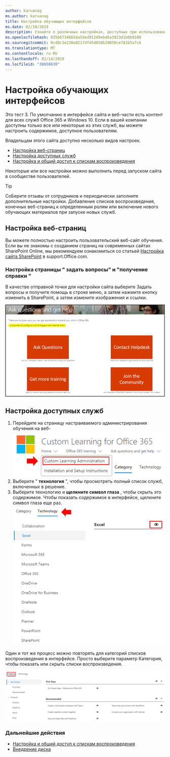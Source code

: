 ```yaml
---
author: karuanag
ms.author: karuanag
title: Настройка обучающих интерфейсов
ms.date: 02/10/2019
description: Узнайте о различных настройках, доступных при использовании настраиваемого обучения для Office 365
ms.openlocfilehash: 035b6734665da59ed912d9ebd6a3923d1b0b9108
ms.sourcegitcommit: 0cd0c3e230e0217dfd5d050b20050ce781b5a7c6
ms.translationtype: MT
ms.contentlocale: ru-RU
ms.lasthandoff: 02/14/2019
ms.locfileid: "30050630"
---
```

# <a name="customize-the-training-experience"></a>Настройка обучающих интерфейсов

Это тест 3. По умолчанию в интерфейсе сайта и веб-части есть контент для всех служб Office 365 и Windows 10.  Если в вашей компании доступны только все или некоторые из этих служб, вы можете настроить содержимое, доступное пользователям.  

Владельцам этого сайта доступно несколько видов настроек. 

- [Настройка веб-страниц](#customizing-web-pages)
- [Настройка доступных служб](#customize-available-services)
- [Настройка и общий доступ к спискам воспроизведения](customplaylist.md)

Некоторые или все настройки можно выполнить перед запуском сайта в сообществе пользователей.  

> [!TIP]
> СоБерите отзывы от сотрудников и периодически заполните дополнительные настройки.  Добавление списков воспроизведения, конечных веб-страниц к определенным ролям или включение нового обучающих материалов при запуске новых служб. 

## <a name="customizing-web-pages"></a>Настройка веб-страниц

Вы можете полностью настроить пользовательский веб-сайт обучения. Если вы не знакомы с созданием страниц на современных сайтах SharePoint Online, мы рекомендуем ознакомиться со статьей [Настройка сайта SharePoint](https://support.office.com/en-us/article/customize-your-sharepoint-site-320b43e5-b047-4fda-8381-f61e8ac7f59b) в support.Office.com. 

### <a name="customize-the-ask-questions-and-get-help-page"></a>Настройка страницы " **задать вопросы" и "получение справки** "

В качестве отправной точки для настройки сайта выберите Задать вопросы и получите помощь в строке меню, а затем нажмите кнопку изменить в SharePoint, а затем измените изображения и ссылки. 

![кустом_аск. png](media/custom_ask.png)

## <a name="customize-available-services"></a>Настройка доступных служб

1.  Перейдите на страницу настраиваемого администрирования обучения на веб- ![сайте кустом_админ. png](media/custom_admin.png)
1. Выберите " **технология** ", чтобы просмотреть полный список служб, включенных в решение.
1. Выберите технологию и **щелкните символ глаза** , чтобы скрыть это содержимое.  Чтобы показать содержимое в интерфейсе, щелкните символ глаза еще раз. ![настраиваемая Настройка](media/custom_techlist.png)

Один и тот же процесс можно повторять для категорий списков воспроизведения в интерфейсе.  Просто выберите параметр Категория, чтобы показать или скрыть списки воспроизведения. 

![кустом_кат. png](media/custom_cat.png)

### <a name="next-steps"></a>Дальнейшие действия

- [Настройка и общий доступ к спискам воспроизведения](customplaylist.md)
- [Внедрение диска](driveadoption.md) 